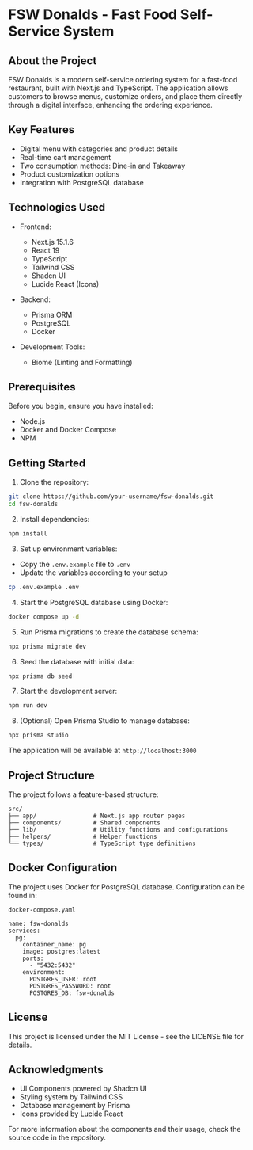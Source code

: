 # FSW Donalds - Fast Food Self-Service System

## About the Project

FSW Donalds is a modern self-service ordering system for a fast-food restaurant, built with Next.js and TypeScript. The application allows customers to browse menus, customize orders, and place them directly through a digital interface, enhancing the ordering experience.

## Key Features

- Digital menu with categories and product details
- Real-time cart management
- Two consumption methods: Dine-in and Takeaway
- Product customization options
- Integration with PostgreSQL database

## Technologies Used

- Frontend:
  - Next.js 15.1.6
  - React 19
  - TypeScript
  - Tailwind CSS
  - Shadcn UI
  - Lucide React (Icons)

- Backend:
  - Prisma ORM
  - PostgreSQL
  - Docker

- Development Tools:
  - Biome (Linting and Formatting)

## Prerequisites

Before you begin, ensure you have installed:

- Node.js
- Docker and Docker Compose
- NPM

## Getting Started

1. Clone the repository:
```bash
git clone https://github.com/your-username/fsw-donalds.git
cd fsw-donalds
```

2. Install dependencies:
```bash
npm install
```

3. Set up environment variables:
- Copy the `.env.example` file to `.env`
- Update the variables according to your setup
```bash
cp .env.example .env
```

4. Start the PostgreSQL database using Docker:
```bash
docker compose up -d
```

5. Run Prisma migrations to create the database schema:
```bash
npx prisma migrate dev
```

6. Seed the database with initial data:
```bash
npx prisma db seed
```

7. Start the development server:
```bash
npm run dev
```

8. (Optional) Open Prisma Studio to manage database:
```bash
npx prisma studio
```

The application will be available at `http://localhost:3000`

## Project Structure

The project follows a feature-based structure:

```
src/
├── app/                # Next.js app router pages
├── components/         # Shared components
├── lib/                # Utility functions and configurations
├── helpers/            # Helper functions
└── types/              # TypeScript type definitions
```

## Docker Configuration

The project uses Docker for PostgreSQL database. Configuration can be found in:

```
docker-compose.yaml

name: fsw-donalds
services:
  pg:
    container_name: pg
    image: postgres:latest
    ports:
      - "5432:5432"
    environment:
      POSTGRES_USER: root
      POSTGRES_PASSWORD: root
      POSTGRES_DB: fsw-donalds
```

## License

This project is licensed under the MIT License - see the LICENSE file for details.

## Acknowledgments

- UI Components powered by Shadcn UI
- Styling system by Tailwind CSS
- Database management by Prisma
- Icons provided by Lucide React

For more information about the components and their usage, check the source code in the repository.